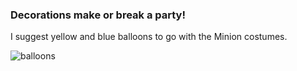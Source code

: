 ### Decorations make or break a party!

I suggest yellow and blue balloons to go with the Minion costumes.

![balloons](http://previews.123rf.com/images/snake3d/snake3d1107/snake3d110700056/10071507-Happy-birthday-balloons-party-decoration-multicolor-yellow-blue-arranged-in-a-bunch-Holiday-abstract-Stock-Photo.jpg)
